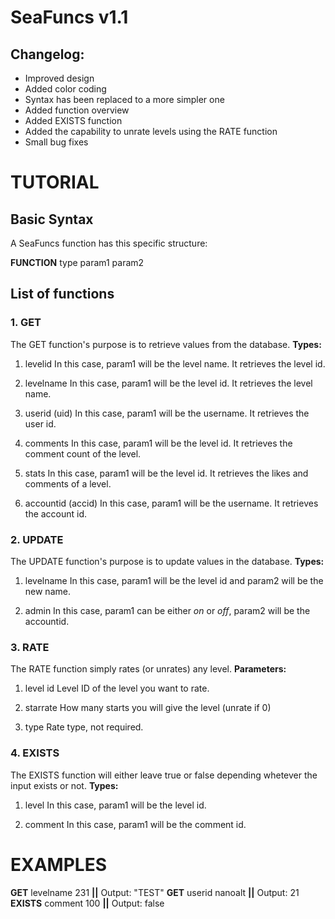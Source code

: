 # SeaFuncs v1.1

## Changelog:
- Improved design
- Added color coding
- Syntax has been replaced to a more simpler one
- Added function overview
- Added EXISTS function
- Added the capability to unrate levels using the RATE function
- Small bug fixes

# TUTORIAL

## Basic Syntax
A SeaFuncs function has this specific structure:
    
**FUNCTION** type param1 param2



## List of functions

### 1. GET
The GET function's purpose is to retrieve values from the database.
**Types:**
1. levelid
In this case, param1 will be the level name. It retrieves the level id.

2. levelname
In this case, param1 will be the level id. It retrieves the level name.

3. userid (uid)
In this case, param1 will be the username. It retrieves the user id.

4. comments
In this case, param1 will be the level id. It retrieves the comment count of the level.

5. stats
In this case, param1 will be the level id. It retrieves the likes and comments of a level.

6. accountid (accid)
In this case, param1 will be the username. It retrieves the account id.

### 2. UPDATE
The UPDATE function's purpose is to update values in the database.
**Types:**
1. levelname
In this case, param1 will be the level id and param2 will be the new name.

2. admin
In this case, param1 can be either *on* or *off*, param2 will be the accountid.

### 3. RATE
The RATE function simply rates (or unrates) any level.
**Parameters:**
1. level id
Level ID of the level you want to rate.

2. starrate
How many starts you will give the level (unrate if 0)

3. type
Rate type, not required.

### 4. EXISTS
The EXISTS function will either leave true or false depending whetever the input exists or not.
**Types:**
1. level
In this case, param1 will be the level id.

2. comment
In this case, param1 will be the comment id.


# EXAMPLES

**GET** levelname 231 **||** Output: "TEST"
**GET** userid nanoalt **||** Output: 21
**EXISTS** comment 100 **||** Output: false




